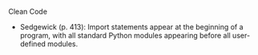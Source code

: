 Clean Code
- Sedgewick (p. 413): Import statements appear at the beginning of a program, with all standard Python modules appearing before all user-defined modules.
